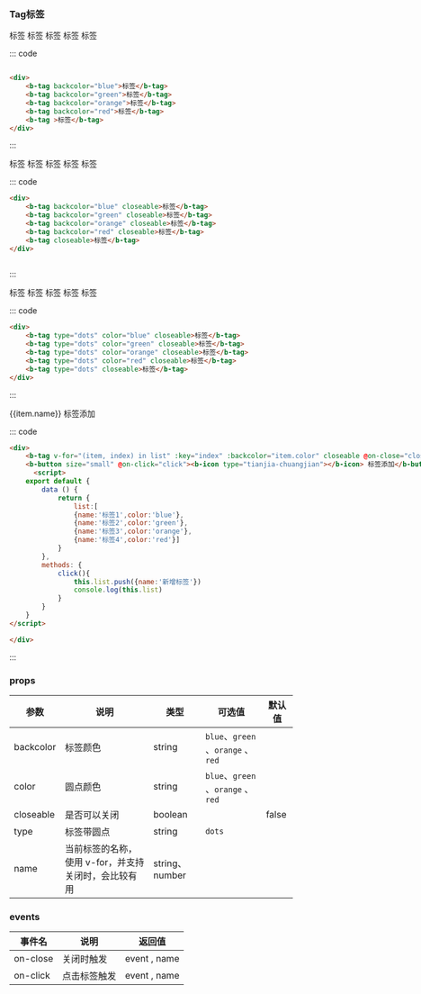 ### Tag标签

<div class="example">
   <div class="example-box">
<div>
    <b-tag backcolor="blue" @on-click='handleClick'>标签</b-tag>
    <b-tag backcolor="green" >标签</b-tag>
    <b-tag backcolor="orange" >标签</b-tag>
    <b-tag backcolor="red" >标签</b-tag>
    <b-tag >标签</b-tag>
</div>
</div> 

::: code
```html

<div>
    <b-tag backcolor="blue">标签</b-tag>
    <b-tag backcolor="green">标签</b-tag>
    <b-tag backcolor="orange">标签</b-tag>
    <b-tag backcolor="red">标签</b-tag>
    <b-tag >标签</b-tag>
</div>

```
:::
</div>




<div class="example">
   <div class="example-box">
<div>
    <b-tag backcolor="blue" closeable>标签</b-tag>
    <b-tag backcolor="green" closeable>标签</b-tag>
    <b-tag backcolor="orange" closeable>标签</b-tag>
    <b-tag backcolor="red" closeable>标签</b-tag>
    <b-tag closeable>标签</b-tag>
</div>
</div>

::: code
```html
<div>
    <b-tag backcolor="blue" closeable>标签</b-tag>
    <b-tag backcolor="green" closeable>标签</b-tag>
    <b-tag backcolor="orange" closeable>标签</b-tag>
    <b-tag backcolor="red" closeable>标签</b-tag>
    <b-tag closeable>标签</b-tag>
</div>
 
```
:::
</div>

<div class="example">
   <div class="example-box">
<div>
    <b-tag type="dots" color="blue" closeable>标签</b-tag>
    <b-tag type="dots" color="green" closeable>标签</b-tag>
    <b-tag type="dots" color="orange" closeable>标签</b-tag>
    <b-tag type="dots" color="red" closeable>标签</b-tag>
    <b-tag type="dots" closeable>标签</b-tag>
</div>
</div>

::: code
```html
<div>
    <b-tag type="dots" color="blue" closeable>标签</b-tag>
    <b-tag type="dots" color="green" closeable>标签</b-tag>
    <b-tag type="dots" color="orange" closeable>标签</b-tag>
    <b-tag type="dots" color="red" closeable>标签</b-tag>
    <b-tag type="dots" closeable>标签</b-tag>
</div>
```
:::
 </div>
 <div class="example" style="width:1000px">
   <div class="example-box">
<div>
    <b-tag v-for="(item, index) in list" :key="index" :backcolor="item.color"  closeable @on-close="close">{{item.name}}</b-tag>
    <b-button size="small" @on-click="click"><b-icon type="tianjia-chuangjian"></b-icon> 标签添加</b-button>
</div>
</div>

::: code
```html
<div>
    <b-tag v-for="(item, index) in list" :key="index" :backcolor="item.color" closeable @on-close="close">{{item.name}}</b-tag>
    <b-button size="small" @on-click="click"><b-icon type="tianjia-chuangjian"></b-icon> 标签添加</b-button>
      <script>
    export default {
        data () {
            return {
                list:[
                {name:'标签1',color:'blue'},
                {name:'标签2',color:'green'},
                {name:'标签3',color:'orange'},
                {name:'标签4',color:'red'}]
            }
        },
        methods: {
            click(){
                this.list.push({name:'新增标签'})
                console.log(this.list)
            }
        }
    }
</script>

</div>
```
:::
 </div>
  <script>
    export default {
        data () {
            return {
                color1:'orange',
                backcolor1:"blue",
                backcolor2:"green",
                backcolor3:"orange",
                backcolor4:"red",
                list:[{name:'标签1',color:'blue'},
                {name:'标签2',color:'green'},
                {name:'标签3',color:'orange'},
                {name:'标签4',color:'red'}],
            }
        },
        methods: {
            click(){
                this.list.push({name:'新增标签'})
            },
            close(e){
                console.log(e)
            },
            handleClick(e) {
                console.log('e', e)
            }
        }
    }
</script> 

### props
| 参数      | 说明    | 类型      | 可选值       | 默认值   |
|---------- |-------- |---------- |-------------  |-------- |
| backcolor  | 标签颜色   | string  |  `blue`、`green`  、`orange` 、`red`       |       |
| color     | 圆点颜色   | string    |   `blue`、`green`  、`orange` 、`red` |       |
| closeable     | 是否可以关闭   | boolean    |    |     false  |
| type     | 标签带圆点   | string    |  `dots`  |       |
| name     |  当前标签的名称，使用 v-for，并支持关闭时，会比较有用	   | string、number    |    |       |


### events 
| 事件名	      | 说明	    | 返回值 |
|---------- |-------- |---------- |
| on-close     | 关闭时触发   |event , name
| on-click | 点击标签触发 | event , name
